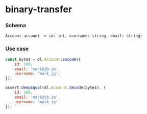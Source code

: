 # binary-transfer

### Schema
```
Account account -> id: int, username: string, email: string;
```

### Use case
```js
const bytes = dl.Account.encode({
    id: 100,
    email: 'mark@jb.im',
    username: 'mark_jg',
});

assert.deepEqual(dl.Account.decode(bytes), {
    id: 100,
    email: 'mark@jb.im',
    username: 'mark_jg'
});
```
